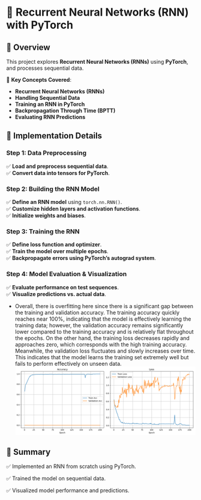 # 🔄 Recurrent Neural Networks (RNN) with PyTorch  

## 📜 Overview  
This project explores **Recurrent Neural Networks (RNNs)** using **PyTorch**, and processes sequential data.

📌 **Key Concepts Covered**:  
- **Recurrent Neural Networks (RNNs)**  
- **Handling Sequential Data**  
- **Training an RNN in PyTorch**  
- **Backpropagation Through Time (BPTT)**  
- **Evaluating RNN Predictions**  

## 🚀 Implementation Details  

### **Step 1: Data Preprocessing**  
✅ **Load and preprocess sequential data**.  
✅ **Convert data into tensors for PyTorch**.  

### **Step 2: Building the RNN Model**  
✅ **Define an RNN model** using `torch.nn.RNN()`.  
✅ **Customize hidden layers and activation functions**.  
✅ **Initialize weights and biases**.  

### **Step 3: Training the RNN**  
✅ **Define loss function and optimizer**.  
✅ **Train the model over multiple epochs**.  
✅ **Backpropagate errors using PyTorch’s autograd system**.  

### **Step 4: Model Evaluation & Visualization**  
✅ **Evaluate performance on test sequences**.  
✅ **Visualize predictions vs. actual data**.  
- Overall, there is overfitting here since there is a significant gap between the training and validation accuracy. The training accuracy quickly reaches near 100%, indicating that the model is effectively learning the training data; however, the validation accuracy remains significantly lower compared to the training accuracy and is relatively flat throughout the epochs. On the other hand, the training loss decreases rapidly and approaches zero, which corresponds with the high training accuracy. Meanwhile, the validation loss fluctuates and slowly increases over time. This indicates that the model learns the training set extremely well but fails to perform effectively on unseen data.
![Graph](https://github.com/pngo1997/Images/blob/main/Pytorch.png)  

## 📌 Summary  
✅ Implemented an RNN from scratch using PyTorch.

✅ Trained the model on sequential data.  

✅ Visualized model performance and predictions.
